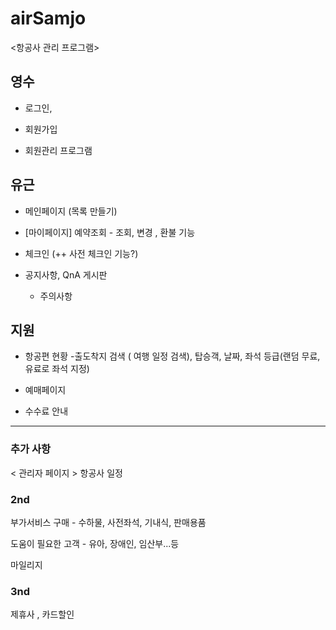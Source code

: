 # airSamjo
<항공사 관리 프로그램>

## 영수

- 로그인,

- 회원가입

+ 회원관리 프로그램


## 유근

- 메인페이지 (목록 만들기)

- [마이페이지] 예약조회 - 조회, 변경 , 환불 기능 

- 체크인 (++ 사전 체크인 기능?)

- 공지사항, QnA 게시판

  + 주의사항
  

## 지원

- 항공편 현황 
-출도착지 검색 ( 여행 일정 검색), 탑승객, 날짜, 
	좌석 등급(랜덤 무료, 유료로 좌석 지정)

- 예매페이지

+ 수수료 안내


----------------------


### 추가 사항

< 관리자 페이지 >
항공사 일정

### 2nd

부가서비스 구매 - 수하물, 사전좌석, 기내식, 판매용품

도움이 필요한 고객 - 유아, 장애인, 임산부...등

마일리지


### 3nd
제휴사 , 카드할인
